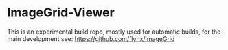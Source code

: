ImageGrid-Viewer
================

This is an experimental build repo, mostly used for automatic builds, for the main development see: https://github.com/flynx/ImageGrid